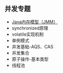 ## 并发专题
* [Java内存模型（JMM）](jmm/JMM.md)
* synchronized原理
* volatile实现机制
* 单例模式
* 并发基础-AQS、CAS
* 并发集合
* 原子操作-基本类型
* 线程池
